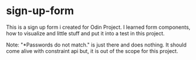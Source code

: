 # sign-up-form
This is a sign up form i created for Odin Project. I learned form components, how to visualize and little stuff and put it into a test in this project. 

Note: "*Passwords do not match." is just there and does nothing. It should come alive with constraint api but, it is out of the scope for this project.